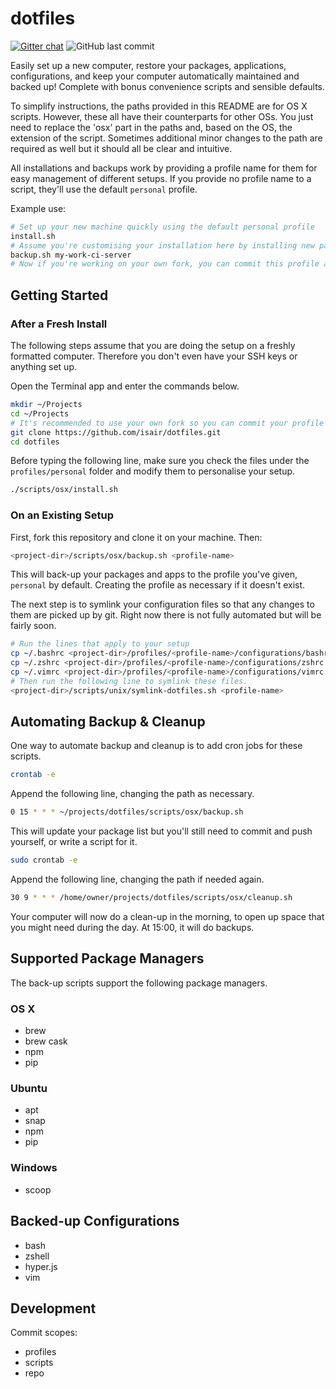 # dotfiles

[![Gitter chat](https://img.shields.io/gitter/room/isair/dotfiles?style=flat-square)](https://gitter.im/isair/dotfiles)
![GitHub last commit](https://img.shields.io/github/last-commit/isair/dotfiles?style=flat-square)

Easily set up a new computer, restore your packages, applications, configurations, and keep your computer automatically maintained and backed up! Complete with bonus convenience scripts and sensible defaults.

To simplify instructions, the paths provided in this README are for OS X scripts. However, these all have their counterparts for other OSs. You just need to replace the 'osx' part in the paths and, based on the OS, the extension of the script. Sometimes additional minor changes to the path are required as well but it should all be clear and intuitive.

All installations and backups work by providing a profile name for them for easy management of different setups. If you provide no profile name to a script, they'll use the default `personal` profile.

Example use:
```sh
# Set up your new machine quickly using the default personal profile
install.sh
# Assume you're customising your installation here by installing new packages, editing shell configuration, etc
backup.sh my-work-ci-server
# Now if you're working on your own fork, you can commit this profile and later use it to set up new machines or make reinstallations way easier!
```

## Getting Started

### After a Fresh Install

The following steps assume that you are doing the setup on a freshly formatted computer. Therefore you don't even have your SSH keys or anything set up.

Open the Terminal app and enter the commands below.

```sh
mkdir ~/Projects
cd ~/Projects
# It's recommended to use your own fork so you can commit your profile changes later on.
git clone https://github.com/isair/dotfiles.git
cd dotfiles
```

Before typing the following line, make sure you check the files under the `profiles/personal` folder and modify them to personalise your setup.

```sh
./scripts/osx/install.sh
```

### On an Existing Setup

First, fork this repository and clone it on your machine. Then:

```sh
<project-dir>/scripts/osx/backup.sh <profile-name>
```

This will back-up your packages and apps to the profile you've given, `personal` by default. Creating the profile as necessary if it doesn't exist.

The next step is to symlink your configuration files so that any changes to them are picked up by git. Right now there is not fully automated but will be fairly soon.

```sh
# Run the lines that apply to your setup
cp ~/.bashrc <project-dir>/profiles/<profile-name>/configurations/bashrc
cp ~/.zshrc <project-dir>/profiles/<profile-name>/configurations/zshrc
cp ~/.vimrc <project-dir>/profiles/<profile-name>/configurations/vimrc
# Then run the following line to symlink these files.
<project-dir>/scripts/unix/symlink-dotfiles.sh <profile-name>
```

## Automating Backup & Cleanup

One way to automate backup and cleanup is to add cron jobs for these scripts.

```sh
crontab -e
```

Append the following line, changing the path as necessary.
```sh
0 15 * * * ~/projects/dotfiles/scripts/osx/backup.sh
```

This will update your package list but you'll still need to commit and push yourself, or write a script for it.

```sh
sudo crontab -e
```

Append the following line, changing the path if needed again.
```sh
30 9 * * * /home/owner/projects/dotfiles/scripts/osx/cleanup.sh
```

Your computer will now do a clean-up in the morning, to open up space that you might need during the day. At 15:00, it will do backups.

## Supported Package Managers

The back-up scripts support the following package managers.

### OS X

- brew
- brew cask
- npm
- pip

### Ubuntu

- apt
- snap
- npm
- pip

### Windows

- scoop

## Backed-up Configurations

- bash
- zshell
- hyper.js
- vim

## Development

Commit scopes:
- profiles
- scripts
- repo
